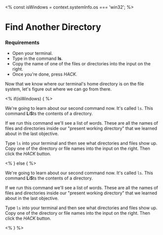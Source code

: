 <% const isWindows = context.systemInfo.os === 'win32'; %>

# Find Another Directory

<div class="aside">
<h3>Requirements</h3>
<ul>
  <li>Open your terminal.</li>
  <li>Type in the command <b>ls</b>.</li>
  <li>Copy the name of one of the files or directories into the input on the right.</li>
  <li>Once you're done, press <em>HACK</em>.</li>
</ul>
</div>

Now that we know where our terminal's home directory is on the file system, let's figure out where we can go from there.

<% if(isWindows) { %>

We're going to learn about our second command now. It's called `ls`. This command **L**i**S**ts the contents of a directory.

If we run this command we'll see a list of words. These are all the names of files and directories inside our "present working directory" that we learned about in the last objective.

Type `ls` into your terminal and then see what directories and files show up. Copy one of the directory or file names into the input on the right. Then click the _HACK_ button.

<% } else { %>

We're going to learn about our second command now. It's called `ls`. This command **L**i**S**ts the contents of a directory.

If we run this command we'll see a list of words. These are all the names of files and directories inside our "present working directory" that we learned about in the last objective.

Type `ls` into your terminal and then see what directories and files show up. Copy one of the directory or file names into the input on the right. Then click the _HACK_ button.

<% } %>
